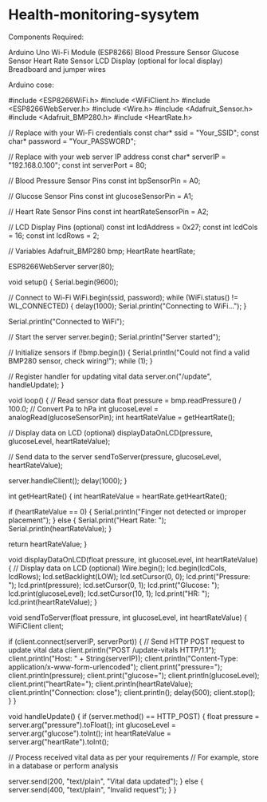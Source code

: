 # Health-monitoring-sysytem



Components Required:

Arduino Uno Wi-Fi Module (ESP8266) Blood Pressure Sensor Glucose Sensor Heart Rate Sensor LCD Display (optional for local display) Breadboard and jumper wires

Arduino cose:

#include <ESP8266WiFi.h> #include <WiFiClient.h> #include <ESP8266WebServer.h> #include <Wire.h> #include <Adafruit_Sensor.h> #include <Adafruit_BMP280.h>
#include <HeartRate.h>

// Replace with your Wi-Fi credentials const char* ssid = "Your_SSID"; const char* password = "Your_PASSWORD";

// Replace with your web server IP address const char* serverIP = "192.168.0.100"; const int serverPort = 80;

// Blood Pressure Sensor Pins const int bpSensorPin = A0;

// Glucose Sensor Pins const int glucoseSensorPin = A1;

// Heart Rate Sensor Pins const int heartRateSensorPin = A2;

// LCD Display Pins (optional) const int lcdAddress = 0x27; const int lcdCols = 16; const int lcdRows = 2;

// Variables Adafruit_BMP280 bmp; HeartRate heartRate;

ESP8266WebServer server(80);

void setup() { Serial.begin(9600);

// Connect to Wi-Fi WiFi.begin(ssid, password); while (WiFi.status() != WL_CONNECTED) { delay(1000); Serial.println("Connecting to WiFi..."); }

Serial.println("Connected to WiFi");

// Start the server server.begin(); Serial.println("Server started");

// Initialize sensors if (!bmp.begin()) { Serial.println("Could not find a valid BMP280 sensor, check wiring!"); while (1); }

// Register handler for updating vital data server.on("/update", handleUpdate); }

void loop() { // Read sensor data float pressure = bmp.readPressure() / 100.0; // Convert Pa to hPa int glucoseLevel = analogRead(glucoseSensorPin); int heartRateValue = getHeartRate();

// Display data on LCD (optional) displayDataOnLCD(pressure, glucoseLevel, heartRateValue);

// Send data to the server sendToServer(pressure, glucoseLevel, heartRateValue);

server.handleClient(); delay(1000); }

int getHeartRate() { int heartRateValue = heartRate.getHeartRate();

if (heartRateValue == 0) { Serial.println("Finger not detected or improper placement"); } else { Serial.print("Heart Rate: "); Serial.println(heartRateValue); }

return heartRateValue; }

void displayDataOnLCD(float pressure, int glucoseLevel, int heartRateValue) { // Display data on LCD (optional) Wire.begin(); lcd.begin(lcdCols, lcdRows); lcd.setBacklight(LOW); lcd.setCursor(0, 0); lcd.print("Pressure: "); lcd.print(pressure); lcd.setCursor(0, 1); lcd.print("Glucose: "); lcd.print(glucoseLevel); lcd.setCursor(10, 1); lcd.print("HR: "); lcd.print(heartRateValue); }

void sendToServer(float pressure, int glucoseLevel, int heartRateValue) { WiFiClient client;

if (client.connect(serverIP, serverPort)) { // Send HTTP POST request to update vital data client.println("POST /update-vitals HTTP/1.1"); client.println("Host: " + String(serverIP)); client.println("Content-Type: application/x-www-form-urlencoded"); client.print("pressure="); client.println(pressure); client.print("glucose="); client.println(glucoseLevel); client.print("heartRate="); client.println(heartRateValue); client.println("Connection: close"); client.println(); delay(500); client.stop(); } }

void handleUpdate() { if (server.method() == HTTP_POST) { float pressure = server.arg("pressure").toFloat(); int glucoseLevel = server.arg("glucose").toInt(); int heartRateValue = server.arg("heartRate").toInt();

// Process received vital data as per your requirements
// For example, store in a database or perform analysis

server.send(200, "text/plain", "Vital data updated");
} else { server.send(400, "text/plain", "Invalid request"); } }
